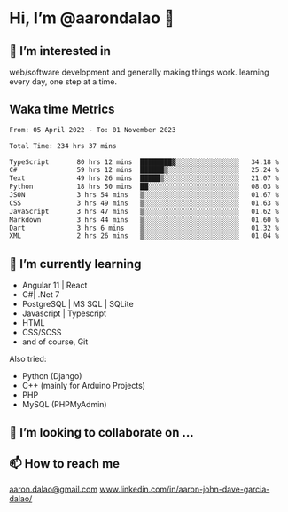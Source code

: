 # __Hi, I’m @aarondalao__ 👋 
## 👀 I’m interested in 
web/software development and generally making things work.
learning every day, one step at a time. 

## Waka time Metrics
<!--START_SECTION:waka-->

```txt
From: 05 April 2022 - To: 01 November 2023

Total Time: 234 hrs 37 mins

TypeScript       80 hrs 12 mins  ████████▓░░░░░░░░░░░░░░░░   34.18 %
C#               59 hrs 12 mins  ██████▒░░░░░░░░░░░░░░░░░░   25.24 %
Text             49 hrs 26 mins  █████▒░░░░░░░░░░░░░░░░░░░   21.07 %
Python           18 hrs 50 mins  ██░░░░░░░░░░░░░░░░░░░░░░░   08.03 %
JSON             3 hrs 54 mins   ▒░░░░░░░░░░░░░░░░░░░░░░░░   01.67 %
CSS              3 hrs 49 mins   ▒░░░░░░░░░░░░░░░░░░░░░░░░   01.63 %
JavaScript       3 hrs 47 mins   ▒░░░░░░░░░░░░░░░░░░░░░░░░   01.62 %
Markdown         3 hrs 44 mins   ▒░░░░░░░░░░░░░░░░░░░░░░░░   01.60 %
Dart             3 hrs 6 mins    ▒░░░░░░░░░░░░░░░░░░░░░░░░   01.32 %
XML              2 hrs 26 mins   ▒░░░░░░░░░░░░░░░░░░░░░░░░   01.04 %
```

<!--END_SECTION:waka-->

## 🌱 I’m currently learning 

- Angular 11 | React 
- C#| .Net 7
- PostgreSQL | MS SQL | SQLite
- Javascript | Typescript
- HTML 
- CSS/SCSS
- and of course, Git 


Also tried:
- Python (Django)
- C++ (mainly for Arduino Projects)
- PHP
- MySQL (PHPMyAdmin)


## 💞️ I’m looking to collaborate on ...

## 📫 How to reach me 
aaron.dalao@gmail.com
www.linkedin.com/in/aaron-john-dave-garcia-dalao/

<!---
aarondalao/aarondalao is a ✨ special ✨ repository because its `README.md` (this file) appears on your GitHub profile.
You can click the Preview link to take a look at your changes.
--->
